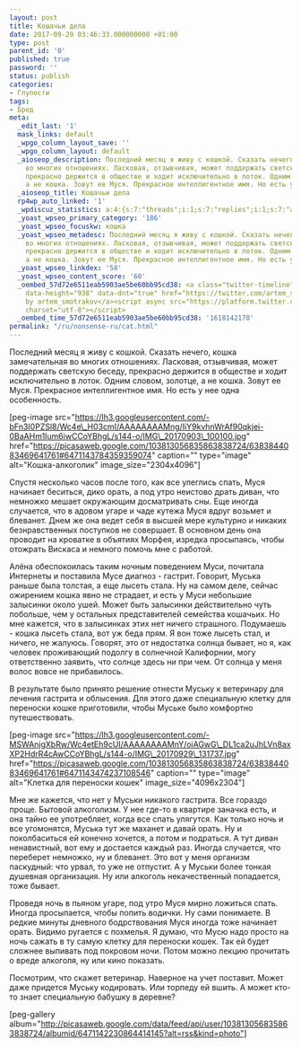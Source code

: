 ```yaml
---
layout: post
title: Кошачьи дела
date: 2017-09-29 03:46:33.000000000 +01:00
type: post
parent_id: '0'
published: true
password: ''
status: publish
categories:
- Глупости
tags:
- Бред
meta:
  _edit_last: '1'
  mask_links: default
  _wpgo_column_layout_save: ''
  _wpgo_column_layout: default
  _aioseop_description: Последний месяц я живу с кошкой. Сказать нечего, кошка замечательная
    во многих отношениях. Ласковая, отзывчивая, может поддержать светскую беседу,
    прекрасно держится в обществе и ходит исключительно в лоток. Одним словом, золотце,
    а не кошка. Зовут ее Муся. Прекрасное интеллигентное имя. Но есть у нее одна особенность.
  _aioseop_title: Кошачьи дела
  rp4wp_auto_linked: '1'
  _wpdiscuz_statistics: a:4:{s:7:"threads";i:1;s:7:"replies";i:1;s:7:"authors";i:2;s:14:"recent_authors";a:2:{i:0;O:8:"stdClass":3:{s:20:"comment_author_email";s:25:"artem.smotrakov@gmail.com";s:14:"comment_author";s:5:"artem";s:7:"user_id";s:1:"1";}i:1;O:8:"stdClass":3:{s:20:"comment_author_email";s:25:"filatoff.andrey@gmail.com";s:14:"comment_author";s:24:"Торпедоносец";s:7:"user_id";s:1:"0";}}}
  _yoast_wpseo_primary_category: '186'
  _yoast_wpseo_focuskw: кошка
  _yoast_wpseo_metadesc: Последний месяц я живу с кошкой. Сказать нечего, кошка замечательная
    во многих отношениях. Ласковая, отзывчивая, может поддержать светскую беседу,
    прекрасно держится в обществе и ходит исключительно в лоток. Одним словом, золотце,
    а не кошка. Зовут ее Муся. Прекрасное интеллигентное имя. Но есть у нее одна особенность.
  _yoast_wpseo_linkdex: '58'
  _yoast_wpseo_content_score: '60'
  _oembed_57d72e6511eab5903ae5be60bb95cd38: <a class="twitter-timeline" data-width="625"
    data-height="938" data-dnt="true" href="https://twitter.com/artem_smotrakov?ref_src=twsrc%5Etfw">Tweets
    by artem_smotrakov</a><script async src="https://platform.twitter.com/widgets.js"
    charset="utf-8"></script>
  _oembed_time_57d72e6511eab5903ae5be60bb95cd38: '1618142178'
permalink: "/ru/nonsense-ru/cat.html"
---
```

Последний месяц я живу с кошкой. Сказать нечего, кошка замечательная во многих отношениях. Ласковая, отзывчивая, может поддержать светскую беседу, прекрасно держится в обществе и ходит исключительно в лоток. Одним словом, золотце, а не кошка. Зовут ее Муся. Прекрасное интеллигентное имя. Но есть у нее одна особенность.

[peg-image src="https://lh3.googleusercontent.com/-bFn3I0PZSl8/Wc4e\_H03cmI/AAAAAAAAMng/IiY9kvhnWrAf90qkjei-0BaAHm1Ium6iwCCoYBhgL/s144-o/IMG\_20170903\_100100.jpg" href="https://picasaweb.google.com/103813056835863838724/6383844083469641761#6471143784359359074" caption="" type="image" alt="Кошка-алкоголик" image\_size="2304x4096"]



Спустя несколько часов после того, как все улеглись спать, Муся начинает беситься, дико орать, а под утро неистово драть диван, что немножко мешает окружающим досматривать сны. Еще иногда случается, что в адовом угаре и чаде кутежа Муся вдруг возьмет и блеванет. Днем же она ведет себя в высшей мере культурно и никаких безнравственных поступков не совершает. В основном день она проводит на кроватке в объятиях Морфея, изредка просыпаясь, чтобы отожрать Вискаса и немного помочь мне с работой.

Алёна обеспокоилась таким ночным поведением Муси, почитала Интернеты и поставила Мусе диагноз - гастрит. Говорит, Муська раньше была толстая, а еще лысеть стала. Ну на самом деле, сейчас ожирением кошка явно не страдает, и есть у Муси небольшие залысинки около ушей. Может быть залысинки действительно чуть побольше, чем у остальных представителей семейства кошачьих. Но мне кажется, что в залысинках этих нет ничего страшного. Подумаешь - кошка лысеть стала, вот уж беда прям. Я вон тоже лысеть стал, и ничего, не жалуюсь. Говорят, это от недостатка солнца бывает, но я, как человек проживающий подолгу в солнечной Калифорнии, могу ответственно заявить, что солнце здесь ни при чем. От солнца у меня волос вовсе не прибавилось.

В результате было принято решение отнести Муську к ветеринару для лечения гастрита и облысения. Для этого даже специальную клетку для переноски кошке приготовили, чтобы Муське было комфортно путешествовать.

[peg-image src="https://lh3.googleusercontent.com/-MSWAnjgXbRw/Wc4etEh9cUI/AAAAAAAAMnY/oiAGwG\_DL1ca2uJhLVn8axXP2HdrR4cAwCCoYBhgL/s144-o/IMG\_20170929\_131737.jpg" href="https://picasaweb.google.com/103813056835863838724/6383844083469641761#6471143474237108546" caption="" type="image" alt="Клетка для переноски кошек" image\_size="4096x2304"]

Мне же кажется, что нет у Муськи никакого гастрита. Все гораздо проще. Бытовой алкоголизм. У нее где-то в квартире заначка есть, и она тайно ее употребляет, когда все спать улягутся. Как только ночь и все угомонятся, Муська тут же маханет и давай орать. Ну и поколбаситься ей конечно хочется, а потом и подраться. А тут диван ненавистный, вот ему и достается каждый раз. Иногда случается, что переберет немножко, ну и блеванет. Это вот у меня организм паскудный: что урвал, то уже не отпустит. А у Муськи более тонкая душевная организация. Ну или алкоголь некачественный попадается, тоже бывает.

Проведя ночь в пьяном угаре, под утро Муся мирно ложиться спать. Иногда просыпается, чтобы попить водички. Ну сами понимаете. В редкие минуты дневного бодрствования Муся иногда тоже начинает орать. Видимо ругается с похмелья. Я думаю, что Мусю надо просто на ночь сажать в ту самую клетку для переноски кошек. Так ей будет сложнее выпивать под покровом ночи. Потом можно лекцию прочитать о вреде алкоголя, ну или кино показать.

Посмотрим, что скажет ветеринар. Наверное на учет поставит. Может даже придется Муську кодировать. Или торпеду ей вшить. А может кто-то знает специальную бабушку в деревне?

[peg-gallery album="http://picasaweb.google.com/data/feed/api/user/103813056835863838724/albumid/6471142230864414145?alt=rss&kind=photo"]

